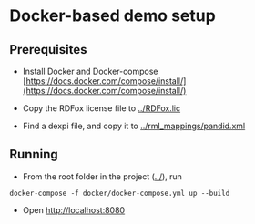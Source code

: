 # Docker-based demo setup

## Prerequisites
* Install Docker and Docker-compose [https://docs.docker.com/compose/install/](https://docs.docker.com/compose/install/)

* Copy the RDFox license file to [../RDFox.lic](../RDFox.lic)

* Find a dexpi file, and copy it to [../rml_mappings/pandid.xml](../rml_mappings/pandid.xml)

## Running

* From the root folder in the project ([../](../)), run  
```
docker-compose -f docker/docker-compose.yml up --build
```

* Open [http://localhost:8080](http://localhost:8080)